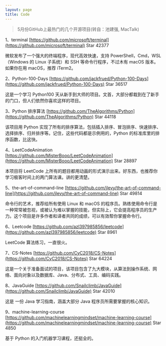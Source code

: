 ```yaml
---
layout: page
title: Code
---
```


> 5月份GitHub上最热门的几个开源项目(转自：池建强, MacTalk)

1、terminal
[https://github.com/microsoft/terminal](https://github.com/microsoft/terminal) Star 42377

微软发布了一个强大的终端程序，现代高效快速，支持 PowerShell，Cmd，WSL（Windows 的 Linux 子系统）和 SSH 等命令行程序，不过木有 macOS 版本。如果你在用 macOS，推荐 iTerm2。

2、Python-100-Days
[https://github.com/jackfrued/Python-100-Days](https://github.com/jackfrued/Python-100-Days) Star 36517

这是一个学习 Python100 天从新手到大师的项目。文首，大部分都栽到在了新手的门口，但人们依然你喜欢这样的项目。

3、Python 排序算法
[https://github.com/TheAlgorithms/Python](https://github.com/TheAlgorithms/Python) Star 44118

该项目用 Python 实现了所有的排序算法，包括插入排序、冒泡排序、快速排序、选择排序、归并排序等。记住，这些代码都是示例用的，Python 的标准库里的排序函数，比这快。

4、LeetCodeAnimation
[https://github.com/MisterBooo/LeetCodeAnimation](https://github.com/MisterBooo/LeetCodeAnimation) Star 28897

本项目将 LeetCode 上所有的题目都用动画的形式演示出来。好东西，也推荐你学习极客时间上的两门算法课。讲的更清楚。

5、the-art-of-command-line
[https://github.com/jlevy/the-art-of-command-line](https://github.com/jlevy/the-art-of-command-line) Star 49814

命令行的艺术，推荐给所有使用 Linux 和 macOS 的程序员。熟练使用命令行是一种常常被忽视，或被认为难以掌握的技能，但实际上，它会提高程序员的生产力。这个项目是许多作者和译者共同的成绩，可以有效帮你掌握命令行。

6、Leetcode
[https://github.com/azl397985856/leetcode](https://github.com/azl397985856/leetcode) Star 8961

LeetCode 算法练习，一直很火。 

7、CS-Notes
[https://github.com/CyC2018/CS-Notes](https://github.com/CyC2018/CS-Notes) Star 64224

这是一个关于准备面试的项目，该项目包含了九大模块，从算法到操作系统、网络、面向对象以及数据库、Java、分布式、工具、编码实践。

8、JavaGuide
[https://github.com/Snailclimb/JavaGuide](https://github.com/Snailclimb/JavaGuide) Star 42010

这是 一份 Java 学习指南，涵盖大部分 Java 程序员所需要掌握的核心知识。

9、machine-learning-course
[https://github.com/machinelearningmindset/machine-learning-course](https://github.com/machinelearningmindset/machine-learning-course) Star 4850

基于 Python 的入门机器学习课程，还挺全的。